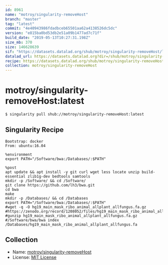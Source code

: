 ```yaml
---
id: 8961
name: "motroy/singularity-removeHost"
branch: "master"
tag: "latest"
commit: "4e40943986fdadbceb65501aa62a4138526dc5dc"
version: "e815ba0bd53db2e51a09b1477ad7c71f"
build_date: "2019-05-13T10:27:31.198Z"
size_mb: 370
size: 146628639
sif: "https://datasets.datalad.org/shub/motroy/singularity-removeHost/latest/2019-05-13-4e409439-e815ba0b/e815ba0bd53db2e51a09b1477ad7c71f.simg"
datalad_url: https://datasets.datalad.org?dir=/shub/motroy/singularity-removeHost/latest/2019-05-13-4e409439-e815ba0b/
recipe: https://datasets.datalad.org/shub/motroy/singularity-removeHost/latest/2019-05-13-4e409439-e815ba0b/Singularity
collection: motroy/singularity-removeHost
---
```


# motroy/singularity-removeHost:latest

```bash
$ singularity pull shub://motroy/singularity-removeHost:latest
```

## Singularity Recipe

```singularity
Bootstrap: docker
From: ubuntu:16.04

%environment
export PATH="/Software/bwa:/Databases/:$PATH"

%post
apt update && apt install -y git curl wget less locate unzip build-essential zlib1g-dev bedtools samtools
mkdir -p /Software/ && cd /Software/
git clone https://github.com/lh3/bwa.git
cd bwa
make
mkdir -p /Databases/ && cd /Databases
export PATH="/Software/bwa:/Databases/:$PATH"
#wget -q -O hg19_main_mask_ribo_animal_allplant_allfungus.fa.gz #https://zenodo.org/record/1208052/files/hg19_main_mask_ribo_animal_allplant_allfungus.fa.gz
#gunzip hg19_main_mask_ribo_animal_allplant_allfungus.fa.gz
#/Software/bwa/bwa index /Databases/hg19_main_mask_ribo_animal_allplant_allfungus.fa
```

## Collection

 - Name: [motroy/singularity-removeHost](https://github.com/motroy/singularity-removeHost)
 - License: [MIT License](https://api.github.com/licenses/mit)

